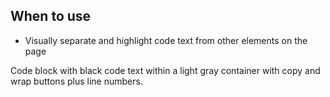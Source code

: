 ## When to use

- Visually separate and highlight code text from other elements on the page

<div id="overview-image-description" class="visually-hidden">
  Code block with black code text within a light gray container with copy and wrap buttons plus line numbers.
</div>
